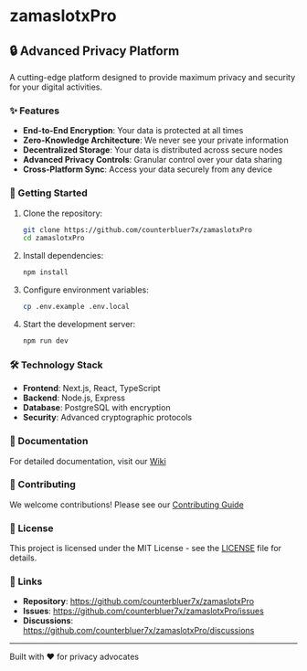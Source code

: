 # zamaslotxPro

## 🔒 Advanced Privacy Platform

A cutting-edge platform designed to provide maximum privacy and security for your digital activities.

### ✨ Features

- **End-to-End Encryption**: Your data is protected at all times
- **Zero-Knowledge Architecture**: We never see your private information
- **Decentralized Storage**: Your data is distributed across secure nodes
- **Advanced Privacy Controls**: Granular control over your data sharing
- **Cross-Platform Sync**: Access your data securely from any device

### 🚀 Getting Started

1. Clone the repository:
   ```bash
   git clone https://github.com/counterbluer7x/zamaslotxPro
   cd zamaslotxPro
   ```

2. Install dependencies:
   ```bash
   npm install
   ```

3. Configure environment variables:
   ```bash
   cp .env.example .env.local
   ```

4. Start the development server:
   ```bash
   npm run dev
   ```

### 🛠️ Technology Stack

- **Frontend**: Next.js, React, TypeScript
- **Backend**: Node.js, Express
- **Database**: PostgreSQL with encryption
- **Security**: Advanced cryptographic protocols

### 📖 Documentation

For detailed documentation, visit our [Wiki](https://github.com/counterbluer7x/zamaslotxPro/wiki)

### 🤝 Contributing

We welcome contributions! Please see our [Contributing Guide](https://github.com/counterbluer7x/zamaslotxPro/blob/main/CONTRIBUTING.md)

### 📄 License

This project is licensed under the MIT License - see the [LICENSE](https://github.com/counterbluer7x/zamaslotxPro/blob/main/LICENSE) file for details.

### 🔗 Links

- **Repository**: https://github.com/counterbluer7x/zamaslotxPro
- **Issues**: https://github.com/counterbluer7x/zamaslotxPro/issues
- **Discussions**: https://github.com/counterbluer7x/zamaslotxPro/discussions

---

Built with ❤️ for privacy advocates
